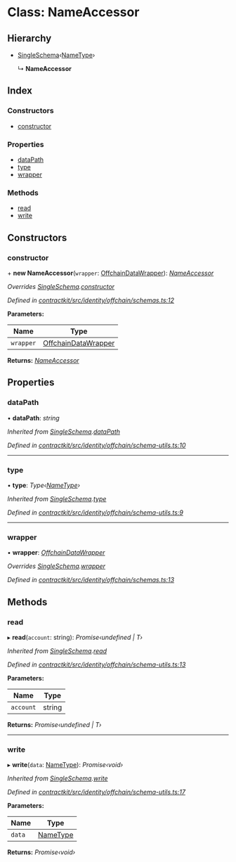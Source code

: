 # Class: NameAccessor

## Hierarchy

* [SingleSchema](_contractkit_src_identity_offchain_schema_utils_.singleschema.md)‹[NameType](../modules/_contractkit_src_identity_offchain_schemas_.md#nametype)›

  ↳ **NameAccessor**

## Index

### Constructors

* [constructor](_contractkit_src_identity_offchain_schemas_.nameaccessor.md#constructor)

### Properties

* [dataPath](_contractkit_src_identity_offchain_schemas_.nameaccessor.md#datapath)
* [type](_contractkit_src_identity_offchain_schemas_.nameaccessor.md#type)
* [wrapper](_contractkit_src_identity_offchain_schemas_.nameaccessor.md#wrapper)

### Methods

* [read](_contractkit_src_identity_offchain_schemas_.nameaccessor.md#read)
* [write](_contractkit_src_identity_offchain_schemas_.nameaccessor.md#write)

## Constructors

###  constructor

\+ **new NameAccessor**(`wrapper`: [OffchainDataWrapper](_contractkit_src_identity_offchain_data_wrapper_.offchaindatawrapper.md)): *[NameAccessor](_contractkit_src_identity_offchain_schemas_.nameaccessor.md)*

*Overrides [SingleSchema](_contractkit_src_identity_offchain_schema_utils_.singleschema.md).[constructor](_contractkit_src_identity_offchain_schema_utils_.singleschema.md#constructor)*

*Defined in [contractkit/src/identity/offchain/schemas.ts:12](https://github.com/celo-org/celo-monorepo/blob/master/packages/contractkit/src/identity/offchain/schemas.ts#L12)*

**Parameters:**

Name | Type |
------ | ------ |
`wrapper` | [OffchainDataWrapper](_contractkit_src_identity_offchain_data_wrapper_.offchaindatawrapper.md) |

**Returns:** *[NameAccessor](_contractkit_src_identity_offchain_schemas_.nameaccessor.md)*

## Properties

###  dataPath

• **dataPath**: *string*

*Inherited from [SingleSchema](_contractkit_src_identity_offchain_schema_utils_.singleschema.md).[dataPath](_contractkit_src_identity_offchain_schema_utils_.singleschema.md#datapath)*

*Defined in [contractkit/src/identity/offchain/schema-utils.ts:10](https://github.com/celo-org/celo-monorepo/blob/master/packages/contractkit/src/identity/offchain/schema-utils.ts#L10)*

___

###  type

• **type**: *Type‹[NameType](../modules/_contractkit_src_identity_offchain_schemas_.md#nametype)›*

*Inherited from [SingleSchema](_contractkit_src_identity_offchain_schema_utils_.singleschema.md).[type](_contractkit_src_identity_offchain_schema_utils_.singleschema.md#type)*

*Defined in [contractkit/src/identity/offchain/schema-utils.ts:9](https://github.com/celo-org/celo-monorepo/blob/master/packages/contractkit/src/identity/offchain/schema-utils.ts#L9)*

___

###  wrapper

• **wrapper**: *[OffchainDataWrapper](_contractkit_src_identity_offchain_data_wrapper_.offchaindatawrapper.md)*

*Overrides [SingleSchema](_contractkit_src_identity_offchain_schema_utils_.singleschema.md).[wrapper](_contractkit_src_identity_offchain_schema_utils_.singleschema.md#wrapper)*

*Defined in [contractkit/src/identity/offchain/schemas.ts:13](https://github.com/celo-org/celo-monorepo/blob/master/packages/contractkit/src/identity/offchain/schemas.ts#L13)*

## Methods

###  read

▸ **read**(`account`: string): *Promise‹undefined | T›*

*Inherited from [SingleSchema](_contractkit_src_identity_offchain_schema_utils_.singleschema.md).[read](_contractkit_src_identity_offchain_schema_utils_.singleschema.md#read)*

*Defined in [contractkit/src/identity/offchain/schema-utils.ts:13](https://github.com/celo-org/celo-monorepo/blob/master/packages/contractkit/src/identity/offchain/schema-utils.ts#L13)*

**Parameters:**

Name | Type |
------ | ------ |
`account` | string |

**Returns:** *Promise‹undefined | T›*

___

###  write

▸ **write**(`data`: [NameType](../modules/_contractkit_src_identity_offchain_schemas_.md#nametype)): *Promise‹void›*

*Inherited from [SingleSchema](_contractkit_src_identity_offchain_schema_utils_.singleschema.md).[write](_contractkit_src_identity_offchain_schema_utils_.singleschema.md#write)*

*Defined in [contractkit/src/identity/offchain/schema-utils.ts:17](https://github.com/celo-org/celo-monorepo/blob/master/packages/contractkit/src/identity/offchain/schema-utils.ts#L17)*

**Parameters:**

Name | Type |
------ | ------ |
`data` | [NameType](../modules/_contractkit_src_identity_offchain_schemas_.md#nametype) |

**Returns:** *Promise‹void›*
